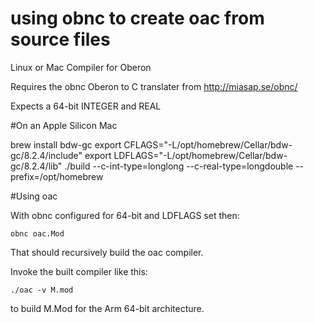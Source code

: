 # using obnc to create oac from source files
Linux or Mac Compiler for Oberon

Requires the obnc Oberon to C translater from http://miasap.se/obnc/

Expects a 64-bit INTEGER and REAL

#On an Apple Silicon Mac

brew install bdw-gc
 export CFLAGS="-L/opt/homebrew/Cellar/bdw-gc/8.2.4/include"
 export LDFLAGS="-L/opt/homebrew/Cellar/bdw-gc/8.2.4/lib"
 ./build --c-int-type=longlong --c-real-type=longdouble --prefix=/opt/homebrew

#Using oac

With obnc configured for 64-bit and LDFLAGS set then:

`obnc oac.Mod`

That should recursively build the oac compiler.

Invoke the built compiler like this:

`./oac -v M.mod`

to build M.Mod for the Arm 64-bit architecture.
